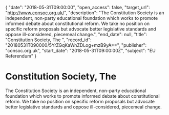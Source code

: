 {
  "date": "2018-05-31T09:00:00", 
  "open_access": false, 
  "target_url": "http://www.consoc.org.uk/", 
  "description": "The Constitution Society is an independent, non-party educational foundation which works to promote informed debate about constitutional reform. We take no position on specific reform proposals but advocate better legislative standards and oppose ill-considered, piecemeal change.", 
  "end_date": null, 
  "title": "Constitution Society, The ", 
  "record_id": "20180531T090000/5YrZGqKaWnZDLog+mzB9yA==", 
  "publisher": "consoc.org.uk", 
  "start_date": "2018-05-31T09:00:00Z", 
  "subject": "EU Referendum"
}

# Constitution Society, The 

The Constitution Society is an independent, non-party educational foundation which works to promote informed debate about constitutional reform. We take no position on specific reform proposals but advocate better legislative standards and oppose ill-considered, piecemeal change.